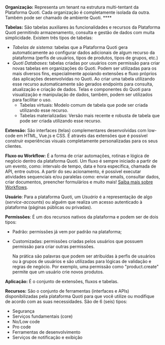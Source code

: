 **Organização:** Representa um tenant na estrutura multi-tentant da Plataforma Quoti. Cada organização é completamente isolada da outra. Também pode ser chamado de ambiente Quoti.  ****

**Tabelas:** São tabelas auxiliares às funcionalidades e recursos da Plataforma Quoti permitindo armazenamento, consulta e gestão de dados com muita simplicidade. Existem três tipos de tabelas:

- *Tabelas de sistema*: tabelas que a Plataforma Quoti gera automaticamente ao configurar dados adicionais de algum recurso da plataforma (perfis de usuários, tipos de produtos, tipos de grupos, etc.)
- *Quoti Databases*: tabelas criadas por usuários com permissão para criar novas tabelas em organizações do Quoti. Podem ser utilizadas para os mais diversos fins, especialmente apoiando extensões e fluxo próprios das aplicações desenvolvidas no Quoti. Ao criar uma tabela utilizando esse recurso automaticamente são gerados endpoints para consulta, atualização e criação de dados. Telas e componentes do Quoti para visualização e manipulação de dados, também, podem ser utilizados para facilitar o uso.
    - Tabelas virtuais: Modelo comum de tabela que pode ser criada utilizando esse recurso.
    - Tabelas materializadas: Versão mais recente e robusta de tabela que pode ser criada utilizando esse recurso.

**Extensão:** São interfaces (telas) complementares desenvolvidas com low-code em HTML, Vue.js e CSS. É através das extensões que é possível construir experiências visuais completamente personalizadas para os seus clientes.

**Fluxo ou Workflow:** É a forma de criar automações, rotinas e lógica de negócio dentro da plataforma Quoti. Um fluxo é sempre iniciado a partir de um evento, como: intervalo de tempo, data e hora específica, chamada de API, entre outros. A partir do seu acionamento, é possível executar atividades sequenciais e/ou paralelas como: enviar emails, consultar dados, criar documentos, preencher formulários e muito mais! [Saiba mais sobre Workflows](home/Workflow%20designer%204db62d3e43b44dda889f50c721426098.md).

**Usuário**: Para a plataforma Quoti, um *Usuário* é a representação de algo (*service-accounts*) ou alguém que realiza um acesso autenticado à plataforma (páginas públicas ou privadas).

**Permissões**: É um dos recursos nativos da plataforma e podem ser de dois tipos:

- Padrão: permissões já vem por padrão na plataforma;
- Customizadas: permissões criadas pelos usuários que possuem permissão para criar outras permissões.
    
    Na prática são palavras que podem ser atribuídas à perfis de usuários ou à grupos de usuários e são utilizadas para lógicas de validação e regras de negócio. Por exemplo, uma permissão como "product.create" permite que um usuário crie novos produtos.
    

**Aplicação:** É o conjunto de extensões, fluxos e tabelas.


**Recursos:** São o conjunto de ferramentas (interfaces e APIs) disponibilizadas pela plataforma Quoti para que você utilize ou modifique de acordo com as suas necessidades. São de 6 (seis) tipos:

- Segurança
- Serviços fundamentais (core)
- No/Low code
- Pro code
- Ferramentas de desenvolvimento
- Serviços de notificação e exibição
